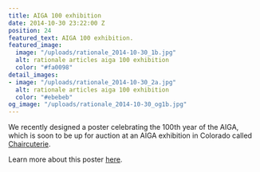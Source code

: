 ```yaml
---
title: AIGA 100 exhibition
date: 2014-10-30 23:22:00 Z
position: 24
featured_text: AIGA 100 exhibition.
featured_image:
  image: "/uploads/rationale_2014-10-30_1b.jpg"
  alt: rationale articles aiga 100 exhibition
  color: "#fa0098"
detail_images:
- image: "/uploads/rationale_2014-10-30_2a.jpg"
  alt: rationale articles aiga 100 exhibition
  color: "#ebebeb"
og_image: "/uploads/rationale_2014-10-30_og1b.jpg"
---
```


We recently designed a poster celebrating the 100th year of the AIGA, which is soon to be up for auction at an AIGA exhibition in Colorado called [Chaircuterie](https://colorado.aiga.org/event/chaircuterie-an-aiga-colorado-design-council-event/).

Learn more about this poster [here](https://rationale-design.com/our-work/aiga-100/).